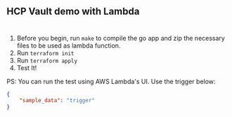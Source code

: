 ## HCP Vault demo with Lambda
#

1. Before you begin, run `make` to compile the go app and zip the necessary files to be used as lambda function.
2. Run `terraform init`
3. Run `terraform apply`
4. Test It!

PS: You can run the test using AWS Lambda's UI. Use the trigger below:

```json
{
    "sample_data": "trigger"
}
```